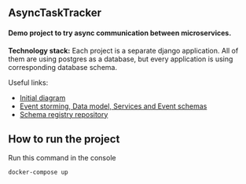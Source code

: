 ## AsyncTaskTracker

#### Demo project to try async communication between microservices.

**Technology stack:**
Each project is a separate django application. All of them are using postgres as a database, but every application is using corresponding database schema.

Useful links:
* [Initial diagram](https://miro.com/app/board/uXjVMw_TyiA=/?share_link_id=795541479315)
* [Event storming, Data model, Services and Event schemas](https://miro.com/app/board/uXjVMwrO9Fc=/?share_link_id=611585265044)
* [Schema registry repository](https://github.com/DmitryGubich/AsyncTaskTrackerSchemas)

## How to run the project
Run this command in the console 
```
docker-compose up
```